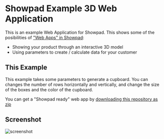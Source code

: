 Showpad Example 3D Web Application
==================================

This is an example Web Application for Showpad. This shows some of the posibilities of ["Web Apps" in Showpad](http://blog.showpad.com/blog/bid/331442/What-Is-New-in-the-Showpad-App):
- Showing your product through an interactive 3D model
- Using parameters to create / calculate data for your customer

This Example
------------
This example takes some parameters to generate a cupboard.
You can changes the number of rows horizontally and vertically, and change the size of the boxes and the color of the cupboard.

You can get a "Showpad ready" web app by [downloading this repository as zip](https://github.com/klaascuvelier/ShowpadExample3DWebApp/archive/master.zip)

Screenshot
----------

![screenshot](https://raw.github.com/klaascuvelier/ShowpadExample3DWebApp/master/screenshot.png "web app screenshot")
